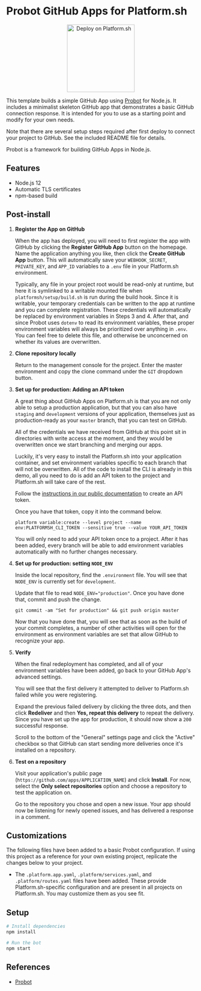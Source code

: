 # Probot GitHub Apps for Platform.sh

<p align="center">
<a href="https://console.platform.sh/projects/create-project?template=https://raw.githubusercontent.com/platformsh/template-builder/master/templates/probot/.platform.template.yaml&utm_content=probot&utm_source=github&utm_medium=button&utm_campaign=deploy_on_platform">
    <img src="https://platform.sh/images/deploy/lg-blue.svg" alt="Deploy on Platform.sh" width="180px" />
</a>
</p>

This template builds a simple GitHub App using [Probot](https://github.com/probot/probot) for Node.js.  It includes a minimalist skeleton GitHub app that demonstrates a basic GitHub connection response.  It is intended for you to use as a starting point and modify for your own needs.

Note that there are several setup steps required after first deploy to connect your project to GitHub.  See the included README file for details.

Probot is a framework for building GitHub Apps in Node.js.

## Features

* Node.js 12
* Automatic TLS certificates
* npm-based build

## Post-install

1. **Register the App on GitHub**

   When the app has deployed, you will need to first register the app with GitHub by clicking the **Register GitHub App** button on the homepage. Name the application anything you like, then click the **Create GitHub App** button. This will automatically save your `WEBHOOK_SECRET`, `PRIVATE_KEY`, and `APP_ID` variables to a `.env` file in your Platform.sh environment.

   Typically, any file in your project root would be read-only at runtime, but here it is symlinked to a writable mounted file when `platformsh/setup/build.sh` is run during the build hook. Since it is writable, your temporary credentials can be written to the app at runtime and you can complete registration. These credentials will automatically be replaced by environment variables in Steps 3 and 4. After that, and since Probot uses `dotenv` to read its environment variables, these proper environment variables will always be prioritized over anything in `.env`. You can feel free to delete this file, and otherwise be unconcerned on whether its values are overwritten.

2. **Clone repository locally**

   Return to the management console for the project. Enter the master environment and copy the clone command under the `GIT` dropdown  button.

3. **Set up for production: Adding an API token**

   A great thing about GitHub Apps on Platform.sh is that you are not only able to setup a production application, but that you can also have `staging` and `development` versions of your application, themselves just as production-ready as your `master` branch, that you can test on GitHub.

   All of the credentials we have received from GitHub at this point sit in directories with write access at the moment, and they would be overwritten once we start branching and merging our apps.

   Luckily, it\'s very easy to install the Platform.sh into your application container, and set environment variables specific to each branch that will not be overwritten. All of the code to install the CLI is already in this demo, all you need to do is add an API token to the project and Platform.sh will take care of the rest.

   Follow the [instructions in our public documentation](https://docs.platform.sh/development/cli/api-tokens.html#obtaining-a-token) to create an API token.

   Once you have that token, copy it into the command below.

   ```
   platform variable:create --level project --name env:PLATFORMSH_CLI_TOKEN --sensitive true --value YOUR_API_TOKEN
   ```

   You will only need to add your API token once to a project. After it has been added, every branch will be able to add environment variables automatically with no further changes necessary.

4. **Set up for production: setting `NODE_ENV`**

   Inside the local repository, find the `.environment` file. You will see that `NODE_ENV` is currently set for `development`.

   Update that file to read `NODE_ENV="production"`. Once you have done that, commit and push the change.

   ```
   git commit -am "Set for production" && git push origin master
   ```

   Now that you have done that, you will see that as soon as the build of your commit completes, a number of other activities will open for the environment as environment variables are set that allow GitHub to recognize your app.

5. **Verify**

   When the final redeployment has completed, and all of your environment variables have been added, go back to your GitHub App's advanced settings.

   You will see that the first delivery it attempted to deliver to Platform.sh failed while you were registering.

   Expand the previous failed delivery by clicking the three dots, and then click **Redeliver** and then **Yes, repeat this delivery** to repeat the delivery. Since you have set up the app for production, it should now show a `200` successful response.

   Scroll to the bottom of the "General" settings page and click the "Active" checkbox so that GitHub can start sending more deliveries once it's installed on a repository.

6. **Test on a repository**

   Visit your application's public page (`https://github.com/apps/APPLICATION_NAME`) and click **Install**. For now, select the **Only select repositories** option and choose a repository to test the application on.

   Go to the repository you chose and open a new issue. Your app should now be listening for newly opened issues, and has delivered a response in a comment.

## Customizations

The following files have been added to a basic Probot configuration. If using this project as a reference for your own existing project, replicate the changes below to your project.

* The `.platform.app.yaml`, `.platform/services.yaml`, and `.platform/routes.yaml` files have been added.  These provide Platform.sh-specific configuration and are present in all projects on Platform.sh.  You may customize them as you see fit.

## Setup

```sh
# Install dependencies
npm install

# Run the bot
npm start
```

## References

* [Probot](https://probot.github.io/)

